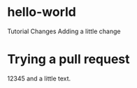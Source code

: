 # hello-world
Tutorial
  Changes
Adding a little change

# Trying a pull request
12345 and a little text.
